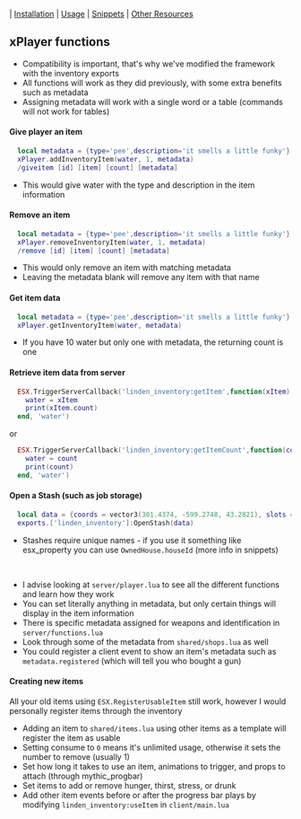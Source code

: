 | [Installation](index) | [Usage](usage) | [Snippets](snippets) | [Other Resources](resources)

## xPlayer functions
* Compatibility is important, that's why we've modified the framework with the inventory exports
* All functions will work as they did previously, with some extra benefits such as metadata
* Assigning metadata will work with a single word or a table (commands will not work for tables)

#### Give player an item
```lua
  local metadata = {type='pee',description='it smells a little funky'}
  xPlayer.addInventoryItem(water, 1, metadata)
  /giveitem [id] [item] [count] [metadata]
```
* This would give water with the type and description in the item information

#### Remove an item
```lua
  local metadata = {type='pee',description='it smells a little funky'}
  xPlayer.removeInventoryItem(water, 1, metadata)
  /remove [id] [item] [count] [metadata]
```
* This would only remove an item with matching metadata
* Leaving the metadata blank will remove any item with that name

#### Get item data
```lua
  local metadata = {type='pee',description='it smells a little funky'}
  xPlayer.getInventoryItem(water, metadata)
```
* If you have 10 water but only one with metadata, the returning count is one

#### Retrieve item data from server
```lua
  ESX.TriggerServerCallback('linden_inventory:getItem',function(xItem)
    water = xItem
    print(xItem.count)
  end, 'water')
```
or
```lua
  ESX.TriggerServerCallback('linden_inventory:getItemCount',function(count)
    water = count
    print(count)
  end, 'water')
```

#### Open a Stash (such as job storage)
```lua
  local data = {coords = vector3(301.4374, -599.2748, 43.2821), slots = 71, name = 'Hospital Cloakroom', job = 'ambulance'}
  exports.['linden_inventory']:OpenStash(data)
```
* Stashes require unique names - if you use it something like esx_property you can use `OwnedHouse.houseId` (more info in snippets)

<br>

* I advise looking at `server/player.lua` to see all the different functions and learn how they work
* You can set literally anything in metadata, but only certain things will display in the item information
* There is specific metadata assigned for weapons and identification in `server/functions.lua`
* Look through some of the metadata from `shared/shops.lua` as well
* You could register a client event to show an item's metadata such as `metadata.registered` (which will tell you who bought a gun)


#### Creating new items
All your old items using `ESX.RegisterUsableItem` still work, however I would personally register items through the inventory
* Adding an item to `shared/items.lua` using other items as a template will register the item as usable
* Setting consume to `0` means it's unlimited usage, otherwise it sets the number to remove (usually 1)
* Set how long it takes to use an item, animations to trigger, and props to attach (through mythic_progbar)
* Set items to add or remove hunger, thirst, stress, or drunk
* Add other item events before or after the progress bar plays by modifying `linden_inventory:useItem` in `client/main.lua`
